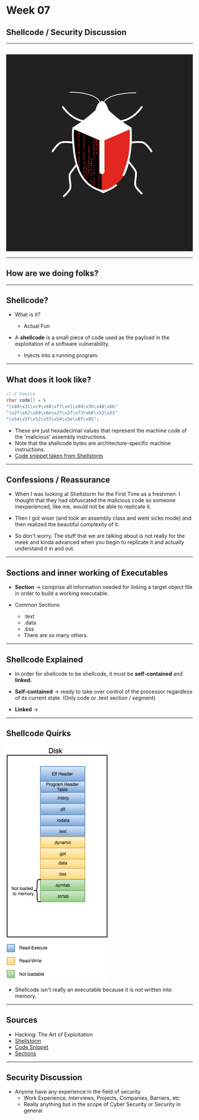 # Week 07
## Shellcode / Security Discussion

---
##
##
![](https://raw.githubusercontent.com/AOrps/SigMal/master/educational-material/sem3/img/sem3-beetle.jpg)
<!-- Beetle should change by sem -->

---
## How are we doing folks?

---
## Shellcode?
* What is it?
    * Actual Fun

* A **shellcode** is a small piece of code used as the payload in the exploitation of a software vulnerability.
    * Injects into a running program.

---
## What does it look like?
```C
// C Source
char code[] = \
"\x48\x31\xc9\x48\xf7\xe1\x04\x3b\x48\xbb"
"\x2f\x62\x69\x6e\x2f\x2f\x73\x68\x52\x53"
"\x54\x5f\x52\x57\x54\x5e\x0f\x05";
```
* These are just hexadecimal values that represent the machine code of the 'malicious' assembly instructions.
* Note that the shellcode bytes are architecture-specific machine instructions. 
* [Code snippet taken from Shellstorm](http://shell-storm.org/shellcode/files/shellcode-866.php)

---
## Confessions / Reassurance
* When I was looking at Shellstorm for the First Time as a freshmen. I thought that they had obfuscated the malicious code so someone inexperienced, like me, would not be able to replicate it. 

* Then I got wiser (and took an assembly class and went sicko mode) and then realized the beautiful complexity of it.

* So don't worry. The stuff that we are talking about is not really for the meek and kinda advanced when you begin to replicate it and actually understand it in and out.

---
## Sections and inner working of Executables
* **Section** -> comprise all information needed for linking a target object file in order to build a working executable. 

* Common Sections
    * .text
    * .data
    * .bss
    * There are so many others. 

---
## Shellcode Explained
* In order for shellcode to be shellcode, it must be **self-contained** and **linked**.

* **Self-contained** -> ready to take over control of the processor regardless of its current state. (Only code or .text section / segment)

* **Linked** -> 

---
## Shellcode Quirks 
![](https://raw.githubusercontent.com/AOrps/SigMal/master/educational-material/sem3/img/sectionInDisk.png)

* Shellcode isn't really an executable because it is not written into memory.

---

## Sources  
* Hacking: The Art of Exploitation
* [Shellstorm](http://shell-storm.org/shellcode/)
* [Code Snippet](http://shell-storm.org/shellcode/files/shellcode-866.php)
* [Sections](https://www.intezer.com/blog/research/executable-linkable-format-101-part1-sections-segments/)
---

## Security Discussion 
* Anyone have any experience in the field of security
    * Work Experience, Interviews, Projects, Companies, Barriers, etc
    * Really anything but in the scope of Cyber Security or Security in general
